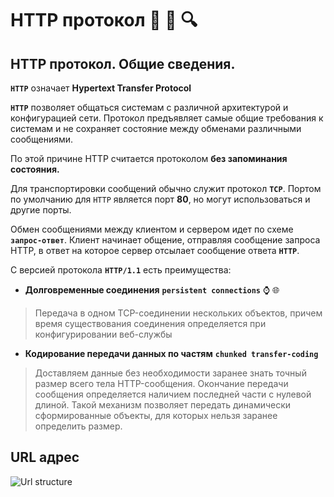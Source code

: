 # HTTP протокол :book: :page_with_curl: :mag:

## HTTP протокол. Общие сведения.

__`HTTP`__ означает __Hypertext Transfer Protocol__

__`HTTP`__ позволяет общаться системам с различной архитектурой и конфигурацией сети. Протокол предъявляет самые общие требования к системам и не сохраняет состояние между обменами различными сообщениями. 

По этой причине HTTP считается протоколом __без запоминания состояния.__

Для транспортировки сообщений обычно служит протокол __`TCP`__. Портом по умолчанию для `HTTP` является порт __80__, но могут использоваться и другие порты.

Обмен сообщениями между клиентом и сервером идет по схеме __`запрос-ответ`__. Клиент начинает общение, отправляя сообщение запроса HTTP, в ответ на которое сервер отсылает сообщение ответа __`HTTP`__.

С версией протокола __`HTTP/1.1`__ есть преимущества:

* __Долговременные соединения__ __`persistent connections`__ :watch: :globe_with_meridians:

> Передача в одном TCP-соединении нескольких объектов, причем время существования соединения определяется при конфигурировании веб-службы

* __Кодирование передачи данных по частям__ __`chunked transfer-coding`__ 

> Доставляем данные без необходимости заранее знать точный размер всего тела HTTP-сообщения. Окончание передачи сообщения определяется наличием последней части с нулевой длиной. Такой механизм позволяет передать динамически сформированные объекты, для которых нельзя заранее определить размер.

## URL адрес 

![Url structure](https://sitechecker.pro/wp-content/uploads/2017/12/url-structure.jpg)
